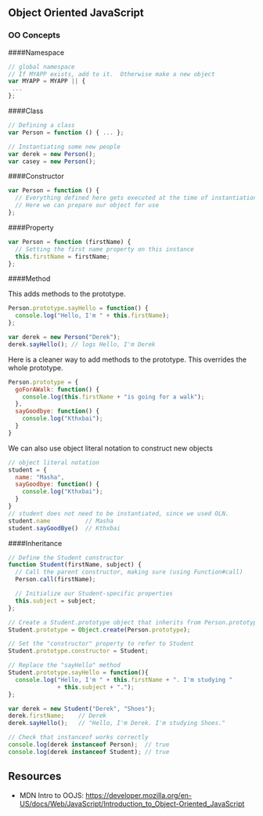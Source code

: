 ## Object Oriented JavaScript

### OO Concepts

####Namespace

```JavaScript
// global namespace
// If MYAPP exists, add to it.  Otherwise make a new object
var MYAPP = MYAPP || {
 ...
};
```

####Class

```JavaScript
// Defining a class
var Person = function () { ... };

// Instantiating some new people
var derek = new Person();
var casey = new Person();
```

####Constructor

```JavaScript
var Person = function () {
  // Everything defined here gets executed at the time of instantiation
  // Here we can prepare our object for use
};
```

####Property

```JavaScript
var Person = function (firstName) {
  // Setting the first name property on this instance
  this.firstName = firstName;
};
```

####Method

This adds methods to the prototype.

```JavaScript
Person.prototype.sayHello = function() {
  console.log("Hello, I'm " + this.firstName);
};

var derek = new Person("Derek");
derek.sayHello(); // logs Hello, I'm Derek
```

Here is a cleaner way to add methods to the prototype. This overrides the whole prototype.

```JavaScript
Person.prototype = {
  goForAWalk: function() {
    console.log(this.firstName + "is going for a walk");
  },
  sayGoodbye: function() {
    console.log("Kthxbai");
  }
}
```

We can also use object literal notation to construct new objects

```JavaScript
// object literal notation
student = {
  name: "Masha",
  sayGoodbye: function() {
    console.log("Kthxbai");
  }
}
// student does not need to be instantiated, since we used OLN.
student.name          // Masha
student.sayGoodBye()  // Kthxbai
```

####Inheritance

```JavaScript
// Define the Student constructor
function Student(firstName, subject) {
  // Call the parent constructor, making sure (using Function#call)
  Person.call(firstName);

  // Initialize our Student-specific properties
  this.subject = subject;
};

// Create a Student.prototype object that inherits from Person.prototype.
Student.prototype = Object.create(Person.prototype);

// Set the "constructor" property to refer to Student
Student.prototype.constructor = Student;

// Replace the "sayHello" method
Student.prototype.sayHello = function(){
  console.log("Hello, I'm " + this.firstName + ". I'm studying "
              + this.subject + ".");
};

var derek = new Student("Derek", "Shoes");
derek.firstName;    // Derek
derek.sayHello();   // "Hello, I'm Derek. I'm studying Shoes."

// Check that instanceof works correctly
console.log(derek instanceof Person);  // true
console.log(derek instanceof Student); // true
```


## Resources

- MDN Intro to OOJS: https://developer.mozilla.org/en-US/docs/Web/JavaScript/Introduction_to_Object-Oriented_JavaScript

